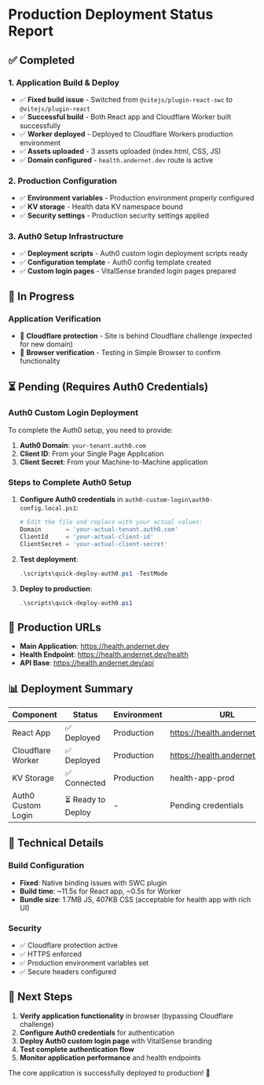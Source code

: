 # Production Deployment Status Report

## ✅ Completed

### 1. Application Build & Deploy

- ✅ **Fixed build issue** - Switched from `@vitejs/plugin-react-swc` to `@vitejs/plugin-react`
- ✅ **Successful build** - Both React app and Cloudflare Worker built successfully
- ✅ **Worker deployed** - Deployed to Cloudflare Workers production environment
- ✅ **Assets uploaded** - 3 assets uploaded (index.html, CSS, JS)
- ✅ **Domain configured** - `health.andernet.dev` route is active

### 2. Production Configuration

- ✅ **Environment variables** - Production environment properly configured
- ✅ **KV storage** - Health data KV namespace bound
- ✅ **Security settings** - Production security settings applied

### 3. Auth0 Setup Infrastructure

- ✅ **Deployment scripts** - Auth0 custom login deployment scripts ready
- ✅ **Configuration template** - Auth0 config template created
- ✅ **Custom login pages** - VitalSense branded login pages prepared

## 🔄 In Progress

### Application Verification

- 🔄 **Cloudflare protection** - Site is behind Cloudflare challenge (expected for new domain)
- 🔄 **Browser verification** - Testing in Simple Browser to confirm functionality

## ⏳ Pending (Requires Auth0 Credentials)

### Auth0 Custom Login Deployment

To complete the Auth0 setup, you need to provide:

1. **Auth0 Domain**: `your-tenant.auth0.com`
2. **Client ID**: From your Single Page Application
3. **Client Secret**: From your Machine-to-Machine application

### Steps to Complete Auth0 Setup

1. **Configure Auth0 credentials** in `auth0-custom-login\auth0-config.local.ps1`:

   ```powershell
   # Edit the file and replace with your actual values:
   Domain       = 'your-actual-tenant.auth0.com'
   ClientId     = 'your-actual-client-id'
   ClientSecret = 'your-actual-client-secret'
   ```

2. **Test deployment**:

   ```powershell
   .\scripts\quick-deploy-auth0.ps1 -TestMode
   ```

3. **Deploy to production**:

   ```powershell
   .\scripts\quick-deploy-auth0.ps1
   ```

## 🎯 Production URLs

- **Main Application**: <https://health.andernet.dev>
- **Health Endpoint**: <https://health.andernet.dev/health>
- **API Base**: <https://health.andernet.dev/api>

## 📊 Deployment Summary

| Component          | Status             | Environment | URL                               |
| ------------------ | ------------------ | ----------- | --------------------------------- |
| React App          | ✅ Deployed        | Production  | <https://health.andernet.dev>     |
| Cloudflare Worker  | ✅ Deployed        | Production  | <https://health.andernet.dev/api> |
| KV Storage         | ✅ Connected       | Production  | health-app-prod                   |
| Auth0 Custom Login | ⏳ Ready to Deploy | -           | Pending credentials               |

## 🔧 Technical Details

### Build Configuration

- **Fixed**: Native binding issues with SWC plugin
- **Build time**: ~11.5s for React app, ~0.5s for Worker
- **Bundle size**: 1.7MB JS, 407KB CSS (acceptable for health app with rich UI)

### Security

- ✅ Cloudflare protection active
- ✅ HTTPS enforced
- ✅ Production environment variables set
- ✅ Secure headers configured

## 🚀 Next Steps

1. **Verify application functionality** in browser (bypassing Cloudflare challenge)
2. **Configure Auth0 credentials** for authentication
3. **Deploy Auth0 custom login page** with VitalSense branding
4. **Test complete authentication flow**
5. **Monitor application performance** and health endpoints

The core application is successfully deployed to production! 🎉
